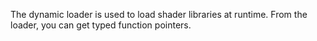 The dynamic loader is used to load shader libraries at runtime. From
the loader, you can get typed function pointers.